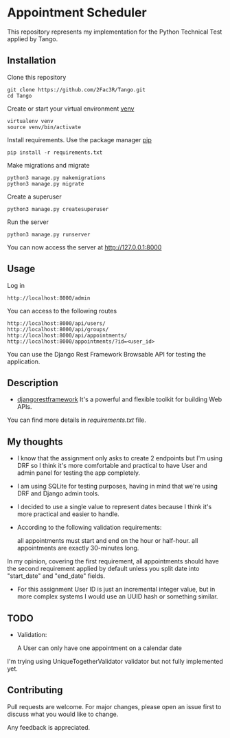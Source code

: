 # Appointment Scheduler

This repository represents my implementation for the Python Technical Test applied by Tango.

## Installation
Clone this repository

    git clone https://github.com/2Fac3R/Tango.git
    cd Tango

Create or start your virtual environment [venv](https://docs.python.org/3/library/venv.html)

    virtualenv venv 
    source venv/bin/activate

Install requirements. Use the package manager [pip](https://pip.pypa.io/en/stable/)

    pip install -r requirements.txt

Make migrations and migrate

    python3 manage.py makemigrations
    python3 manage.py migrate

Create a superuser

    python3 manage.py createsuperuser

Run the server

    python3 manage.py runserver

You can now access the server at http://127.0.0.1:8000

## Usage

Log in

    http://localhost:8000/admin

You can access to the following routes

    http://localhost:8000/api/users/
    http://localhost:8000/api/groups/
    http://localhost:8000/api/appointments/
    http://localhost:8000/appointments/?id=<user_id>

You can use the Django Rest Framework Browsable API for testing the application.

## Description

* [djangorestframework](https://www.django-rest-framework.org/) It's a powerful and flexible toolkit for building Web APIs.

You can find more details in *requirements.txt* file.

## My thoughts

* I know that the assignment only asks to create 2 endpoints but I'm using DRF so I think it's more comfortable and practical to have User and admin panel for testing the app completely.
* I am using SQLite for testing purposes, having in mind that we're using DRF and Django admin tools.
* I decided to use a single value to represent dates because I think it's more practical and easier to handle.
* According to the following validation requirements:

    all appointments must start and end on the hour or half-hour.
    all appointments are exactly 30-minutes long.

In my opinion, covering the first requirement, all appointments should have the second requirement applied by default unless you split date into "start_date" and "end_date" fields.
* For this assignment User ID is just an incremental integer value, but in more complex systems I would use an UUID hash or something similar.


## TODO

* Validation:

    A User can only have one appointment on a calendar date

I'm trying using UniqueTogetherValidator validator but not fully implemented yet.


## Contributing
Pull requests are welcome. For major changes, please open an issue first to discuss what you would like to change.

Any feedback is appreciated.
